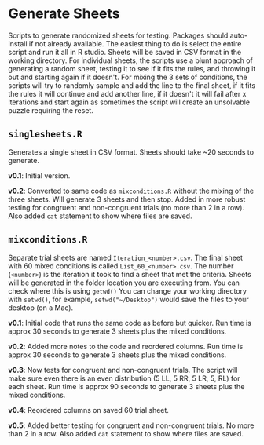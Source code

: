 # Generate Sheets
Scripts to generate randomized sheets for testing. Packages should auto-install if not already available. The easiest thing to do is select the entire script and run it all in R studio. Sheets will be saved in CSV format in the working directory. For individual sheets, the scripts use a blunt approach of generating a random sheet, testing it to see if it fits the rules, and throwing it out and starting again if it doesn't. For mixing the 3 sets of conditions, the scripts will try to randomly sample and add the line to the final sheet, if it fits the rules it will continue and add another line, if it doesn't it will fail after x iterations and start again as sometimes the script will create an unsolvable puzzle requiring the reset. 

## `singlesheets.R`

Generates a single sheet in CSV format.
Sheets should take ~20 seconds to generate.

**v0.1**: Initial version.

**v0.2**: Converted to same code as `mixconditions.R` without the mixing of the three sheets. Will generate 3 sheets and then stop. Added in more robust testing for congruent and non-congruent trials (no more than 2 in a row). Also added `cat` statement to show where files are saved.

## `mixconditions.R`

Separate trial sheets are named `Iteration_<number>.csv`. The final sheet with 60 mixed conditions is called `List_60_<number>.csv`.
The number (`<number>`) is the iteration it took to find a sheet that met the criteria.
Sheets will be generated in the folder location you are executing from. You can check where this is using `getwd()`
You can change your working directory with `setwd()`, for example, `setwd("~/Desktop")` would save the files to your desktop (on a Mac).

**v0.1**: Initial code that runs the same code as before but quicker. Run time is approx 30 seconds to generate 3 sheets plus the mixed conditions.

**v0.2**: Added more notes to the code and reordered columns. Run time is approx 30 seconds to generate 3 sheets plus the mixed conditions.

**v0.3**: Now tests for congruent and non-congruent trials. The script will make sure even there is an even distribution (5 LL, 5 RR, 5 LR, 5, RL) for each sheet. Run time is approx 90 seconds to generate 3 sheets plus the mixed conditions.

**v0.4**: Reordered columns on saved 60 trial sheet.

**v0.5**: Added better testing for congruent and non-congruent trials. No more than 2 in a row. Also added `cat` statement to show where files are saved.
